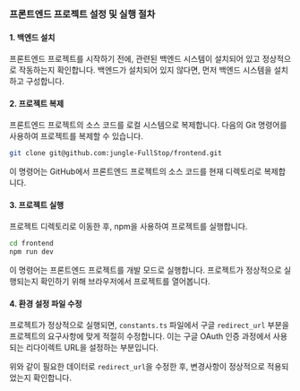 

### 프론트엔드 프로젝트 설정 및 실행 절차

#### 1. 백엔드 설치

프론트엔드 프로젝트를 시작하기 전에, 관련된 백엔드 시스템이 설치되어 있고 정상적으로 작동하는지 확인합니다. 백엔드가 설치되어 있지 않다면, 먼저 백엔드 시스템을 설치하고 구성합니다.

#### 2. 프로젝트 복제

프론트엔드 프로젝트의 소스 코드를 로컬 시스템으로 복제합니다. 다음의 Git 명령어를 사용하여 프로젝트를 복제할 수 있습니다.

```bash
git clone git@github.com:jungle-FullStop/frontend.git
```

이 명령어는 GitHub에서 프론트엔드 프로젝트의 소스 코드를 현재 디렉토리로 복제합니다.

#### 3. 프로젝트 실행

프로젝트 디렉토리로 이동한 후, npm을 사용하여 프로젝트를 실행합니다.

```bash
cd frontend
npm run dev
```

이 명령어는 프론트엔드 프로젝트를 개발 모드로 실행합니다. 프로젝트가 정상적으로 실행되는지 확인하기 위해 브라우저에서 프로젝트를 열어봅니다.

#### 4. 환경 설정 파일 수정

프로젝트가 정상적으로 실행되면, `constants.ts` 파일에서 구글 `redirect_url` 부분을 프로젝트의 요구사항에 맞게 적절히 수정합니다. 이는 구글 OAuth 인증 과정에서 사용되는 리다이렉트 URL을 설정하는 부분입니다.

위와 같이 필요한 데이터로 `redirect_url`을 수정한 후, 변경사항이 정상적으로 적용되었는지 확인합니다.
